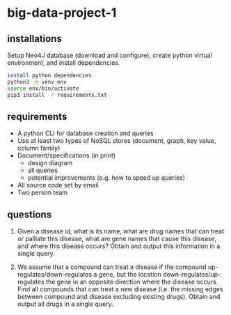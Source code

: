 # big-data-project-1

## installations
Setup Neo4J database (download and configure), create python virtual environment, and install dependencies.

```bash
install python dependencies
python3 -m venv env
source env/bin/activate
pip3 install -r requirements.txt
```

## requirements
- A python CLI for database creation and queries
- Use at least two types of NoSQL stores (document, graph, key value, column family)
- Document/specifications (in print)
  - design diagram
  - all queries
  - potential improvements (e.g. how to speed up queries)
- All source code set by email
- Two person team

## questions
1. Given a disease id, what is its name,
what are drug names that can treat or
palliate this disease, what are gene
names that cause this disease, and
where this disease occurs? Obtain and
output this information in a single query.

2. We assume that a compound can treat a disease if the
compound up-regulates/down-regulates a gene, but the location down-regulates/up-regulates the gene in an opposite direction where the disease occurs. Find all compounds that can treat a new disease (i.e. the missing edges between compound and disease excluding existing drugs). Obtain and output all drugs in
a single query.